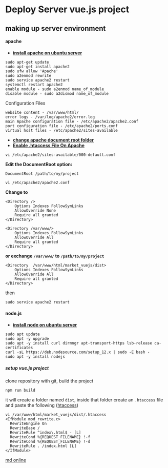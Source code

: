 # Deploy Server vue.js project

## making up server environment

#### apache
- **[install apache on ubuntu server](https://phoenixnap.com/kb/how-to-install-apache-web-server-on-ubuntu-18-04)**

```
sudo apt-get update
sudo apt-get install apache2
sudo ufw allow 'Apache'
sudo a2enmod rewrite
sudo service apache2 restart
systemctl restart apache2
enable module - sudo a2enmod name_of_module
disable module - sudo a2dismod name_of_module
```
Configuration Files
```
website content - /var/www/html/
error logs - /var/log/apache2/error.log
main Apache configuration file - /etc/apache2/apache2.conf
port configuration file - /etc/apache2/ports.conf
virtual host files - /etc/apache2/sites-available
```
- **[change apache document root folder](https://askubuntu.com/questions/337874/change-apache-document-root-folder-to-secondary-hard-drive)**
- **[Enable .htaccess File On Apache](https://phoenixnap.com/kb/how-to-set-up-enable-htaccess-apache)**

```
vi /etc/apache2/sites-available/000-default.conf
```
**Edit the DocumentRoot option:**
```
DocumentRoot /path/to/my/project
```
```
vi /etc/apache2/apache2.conf
```
**Change to**
```
<Directory />                                                                                                               
    Options Indexes FollowSymLinks
    AllowOverride None
    Require all granted                                                                                                
</Directory>
  
<Directory /var/www/>                                                                                                           
    Options Indexes FollowSymLinks                                                                                          
    AllowOverride All                                                                                                       
    Require all granted                                                                                             
</Directory> 
```
**or exchange ```/var/www/``` to ```/path/to/my/project```**
```
<Directory  /var/www/html/market_vuejs/dist>                                                                                                           
    Options Indexes FollowSymLinks
    AllowOverride All
    Require all granted                                                                                             
</Directory>  
```

then
```
sudo service apache2 restart
```

#### node.js
- **[install node on ubuntu server](https://computingforgeeks.com/how-to-install-nodejs-on-ubuntu-debian-linux-mint/)**
```
sudo apt update
sudo apt -y upgrade
sudo apt -y install curl dirmngr apt-transport-https lsb-release ca-certificates
curl -sL https://deb.nodesource.com/setup_12.x | sudo -E bash -
sudo apt -y install nodejs
```
##### setup vue.js project
clone repository with git, build the project
````
npm run build
````
it will create a folder named ```dist```, inside that folder create an ```.htaccess``` file and paste the following
([htaccess](https://stackoverflow.com/questions/44172993/vue-js-routing-issue-in-apache))
````
vi /var/www/html/market_vuejs/dist/.htaccess
<IfModule mod_rewrite.c>
  RewriteEngine On
  RewriteBase /
  RewriteRule ^index\.html$ - [L]
  RewriteCond %{REQUEST_FILENAME} !-f
  RewriteCond %{REQUEST_FILENAME} !-d
  RewriteRule . /index.html [L]
</IfModule>
````



[md online](https://dillinger.io/)